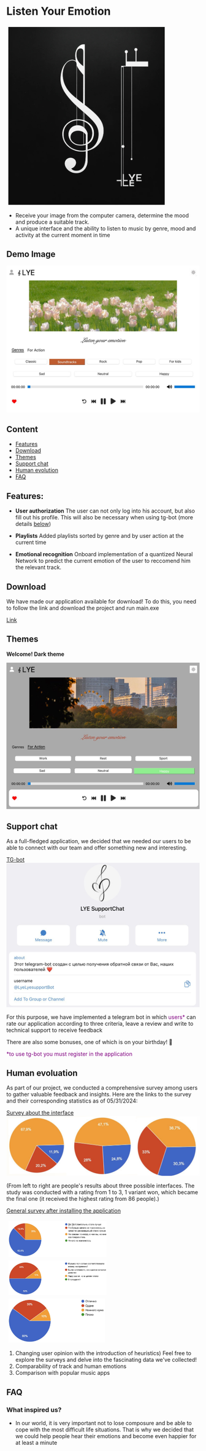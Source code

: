 # Listen Your Emotion

<div style="display: flex; flex-wrap: wrap;">
    <img src="https://github.com/AKBAPEL/hse_project_ml/blob/main/Listen_Your_Emotion/resources/image_files/LYEE.jpg" alt="Diagram 2.1" style="width: 81%; margin: 5px;">
</div>

- Receive your image from the computer camera, determine the mood and produce a suitable track.
- A unique interface and the ability to listen to music by genre, mood and activity at the current moment in time

## Demo Image

![Screenshot1](https://github.com/AKBAPEL/hse_project_ml/blob/main/Listen_Your_Emotion/resources/image_files/for_read.jpg) 

## Content

- [Features](#features)
- [Download](#download)
- [Themes](#themes)
- [Support chat](#Support-chat)
- [Human evolution](#Human-evoluation)
- [FAQ](#faq)

## Features:

- **User authorization** 
The user can not only log into his account, but also fill out his profile. 
This will also be necessary when using tg-bot (more details [below](#Support-chat))

 - **Playlists** Added playlists sorted by genre and by user action at the current time

- **Emotional recognition** Onboard implementation of a quantized Neural Network to predict the current emotion of the user to reccomend him the relevant track. 

## Download

We have made our application available for download!
To do this, you need to follow the link and download the project and run main.exe

[Link](https://drive.google.com/file/d/1PwEhHlbpH2-E3iqb75g9oV1D1xsFXYyT/view?usp=drive_link)


## Themes

**Welcome! Dark theme**

![](https://github.com/AKBAPEL/hse_project_ml/blob/main/Listen_Your_Emotion/resources/image_files/for_read_dark.jpg) 

## Support chat

As a full-fledged application, we decided that we needed our users to be able to connect with our team and offer something new and interesting.

[TG-bot](https://t.me/LyeLyesupportBot)
![](https://github.com/AKBAPEL/hse_project_ml/blob/main/Listen_Your_Emotion/resources/image_files/tg_bot.jpg) 

For this purpose, we have implemented a telegram bot in which <span style="color:purple">users*</span> can rate our application according to three criteria, leave a review and write to technical support to receive feedback

There are also some bonuses, one of which is on your birthday! 🎂

<span style="color:purple">*to use tg-bot you must register in the application</span>


## Human evoluation

As part of our project, we conducted a comprehensive survey among users to gather valuable feedback and insights. Here are the links to the survey and their corresponding statistics as of 05/31/2024:

[Survey about the interface](https://forms.gle/Jn33xH1AZ8u8M5bU7)
![](https://github.com/AKBAPEL/hse_project_ml/blob/main/Listen_Your_Emotion/resources/image_files/maindiag1.jpg?raw=true)

(From left to right are people's results about three possible interfaces. The study was conducted with a rating from 1 to 3, 1 variant won, which became the final one (it received the highest rating from 86 people).)

[General survey after installing the application](https://forms.gle/Z7M8XFjqk3ALbRS76)

<div style="display: flex; flex-wrap: wrap;">
    <img src="https://github.com/AKBAPEL/hse_project_ml/blob/main/Listen_Your_Emotion/resources/image_files/diagram2.1.jpg" alt="Diagram 2.1" style="width: 51%; margin: 5px;">
    <img src="https://github.com/AKBAPEL/hse_project_ml/blob/main/Listen_Your_Emotion/resources/image_files/giagram2.2.jpg" alt="Photo 1" style="width: 51%; margin: 5px;">
    <img src="https://github.com/AKBAPEL/hse_project_ml/blob/main/Listen_Your_Emotion/resources/image_files/diagram2.3.jpg" alt="Photo 2" style="width: 50%; margin: 5px;">
</div>

1. Changing user opinion with the introduction of heuristics)
Feel free to explore the surveys and delve into the fascinating data we've collected!
2. Comparability of track and human emotions
3. Сomparison with popular music apps


## FAQ

### What inspired us?

- In our world, it is very important not to lose composure and be able to cope with the most difficult life situations. That is why we decided that we could help people hear their emotions and become even happier for at least a minute

